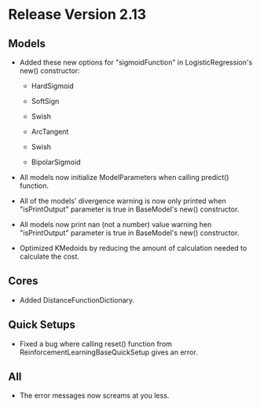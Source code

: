 # Release Version 2.13

## Models

* Added these new options for "sigmoidFunction" in LogisticRegression's new() constructor:

  * HardSigmoid

  * SoftSign

  * Swish

  * ArcTangent

  * Swish

  * BipolarSigmoid

* All models now initialize ModelParameters when calling predict() function.

* All of the models' divergence warning is now only printed when "isPrintOutput" parameter is true in BaseModel's new() constructor.

* All models now print nan (not a number) value warning hen "isPrintOutput" parameter is true in BaseModel's new() constructor.

* Optimized KMedoids by reducing the amount of calculation needed to calculate the cost.

## Cores

* Added DistanceFunctionDictionary.

## Quick Setups

* Fixed a bug where calling reset() function from ReinforcementLearningBaseQuickSetup gives an error.

## All

* The error messages now screams at you less.
